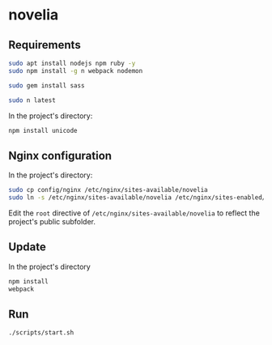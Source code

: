 # novelia

## Requirements

```bash
sudo apt install nodejs npm ruby -y
sudo npm install -g n webpack nodemon

sudo gem install sass

sudo n latest
```

In the project's directory:

```bash
npm install unicode
```
## Nginx configuration

In the project's directory:

```bash
sudo cp config/nginx /etc/nginx/sites-available/novelia
sudo ln -s /etc/nginx/sites-available/novelia /etc/nginx/sites-enabled/novelia
```

Edit the `root` directive of `/etc/nginx/sites-available/novelia` to reflect the project's public subfolder.

## Update

In the project's directory

```bash
npm install
webpack
```

## Run

```bash
./scripts/start.sh
```